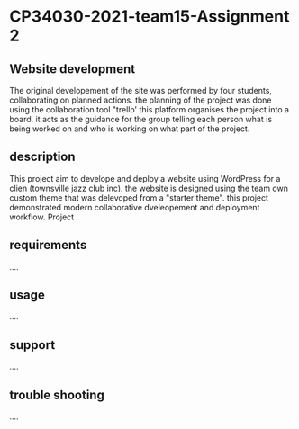 # CP34030-2021-team15-Assignment 2

## Website development

The original developement of the site was performed by four students, collaborating on planned actions. the planning of the project was done using the collaboration tool "trello' this platform organises the project into a board. it acts as the guidance for the group telling each person what is being worked on and who is working on what part of the project. 

## description

This project aim to develope and deploy a website using WordPress for a clien (townsville jazz club inc).
the website is designed using the team own custom theme that was delevoped from a "starter theme".
this project demonstrated modern collaborative dveleopement and deployment workflow.
Project

## requirements

.... 

## usage

....

## support

.... 

## trouble shooting 

.... 


